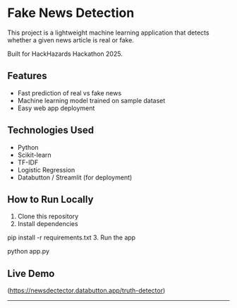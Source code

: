 # Fake News Detection

This project is a lightweight machine learning application that detects whether a given news article is real or fake.

Built for HackHazards Hackathon 2025.

## Features
- Fast prediction of real vs fake news
- Machine learning model trained on sample dataset
- Easy web app deployment

## Technologies Used
- Python
- Scikit-learn
- TF-IDF
- Logistic Regression
- Databutton / Streamlit (for deployment)

## How to Run Locally
1. Clone this repository
2. Install dependencies

pip install -r requirements.txt
3. Run the app

python app.py

## Live Demo
(https://newsdectector.databutton.app/truth-detector)

---





